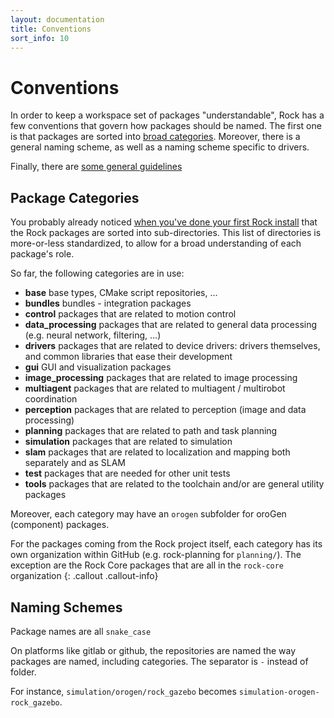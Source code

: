 ```yaml
---
layout: documentation
title: Conventions
sort_info: 10
---
```


# Conventions

In order to keep a workspace set of packages "understandable", Rock has a few
conventions that govern how packages should be named. The first one is that
packages are sorted into [broad categories](#categories). Moreover, there is a
general naming scheme, as well as a naming scheme specific to drivers.

Finally, there are [some general guidelines](#guidelines)

## Package Categories

You probably already noticed [when you've done your first Rock
install](../basics/installation.html) that the Rock packages are sorted into
sub-directories. This list of directories is more-or-less standardized, to
allow for a broad understanding of each package's role.

So far, the following categories are in use:

* **base** base types, CMake script repositories, ...
* **bundles** bundles - integration packages
* **control** packages that are related to motion control
* **data_processing** packages that are related to general data processing (e.g.
  neural network, filtering, ...)
* **drivers** packages that are related to device drivers: drivers themselves,
  and common libraries that ease their development
* **gui** GUI and visualization packages
* **image_processing** packages that are related to image processing
* **multiagent** packages that are related to multiagent / multirobot
  coordination
* **perception** packages that are related to perception (image and data processing)
* **planning** packages that are related to path and task planning
* **simulation** packages that are related to simulation
* **slam** packages that are related to localization and mapping both separately
  and as SLAM
* **test** packages that are needed for other unit tests
* **tools** packages that are related to the toolchain and/or are general
  utility packages

Moreover, each category may have an `orogen` subfolder for oroGen (component)
packages.

For the packages coming from the Rock project itself, each category has its own
organization within GitHub (e.g. rock-planning for `planning/`). The exception
are the Rock Core packages that are all in the `rock-core` organization
{: .callout .callout-info}

## Naming Schemes

Package names are all `snake_case`

On platforms like gitlab or github, the repositories are named the way packages
are named, including categories. The separator is `-`  instead of folder.

For instance, `simulation/orogen/rock_gazebo` becomes
`simulation-orogen-rock_gazebo`. 

